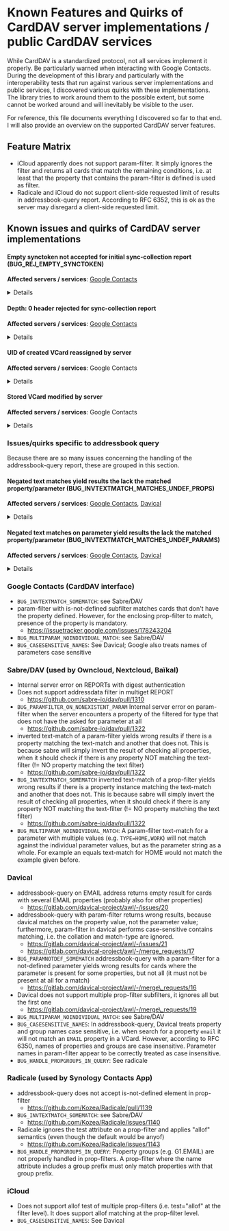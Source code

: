# Known Features and Quirks of CardDAV server implementations / public CardDAV services

While CardDAV is a standardized protocol, not all services implement it properly. Be particularly warned when
interacting with Google Contacts. During the development of this library and particularly with the interoperability
tests that run against various server implementations and public services, I discovered various quirks with these
implementations. The library tries to work around them to the possible extent, but some cannot be worked around and will
inevitably be visible to the user.

For reference, this file documents everything I discovered so far to that end. I will also provide an overview on the
supported CardDAV server features.

## Feature Matrix

- iCloud apparently does not support param-filter. It simply ignores the filter and returns all cards that match the
  remaining conditions, i.e. at least that the property that contains the param-filter is defined is used as filter.
- Radicale and iCloud do not support client-side requested limit of results in addressbook-query report. According to
  RFC 6352, this is ok as the server may disregard a client-side requested limit.

## Known issues and quirks of CardDAV server implementations

#### Empty synctoken not accepted for initial sync-collection report (BUG_REJ_EMPTY_SYNCTOKEN)
**Affected servers / services**: [Google Contacts](https://issuetracker.google.com/issues/160190530)
<details>
  <summary>Details</summary>

**Description**: For the initial sync, the server must accept an empty sync-token and consequently report all address objects within the addressbook collection in its result, plus a sync-token to be used for follow-up syncs. The server rejects a sync-collection report request carrying an empty sync-token with `400 Bad Request`.

**Affected operations**: `Sync::synchronize()` when called with an empty `$prevSyncToken` parameter.

**User-visibile impact and possible workaround**: Carddavclient will transparently fall back to a slower synchronization method based on `PROPFIND`. Carddavclient will ask the server for a synctoken that can be used for future incremental syncs using the sync-collection report. A log message with loglevel *error* will be logged.
</details>

#### Depth: 0 header rejected for sync-collection report
**Affected servers / services**: [Google Contacts](https://issuetracker.google.com/issues/160190530)
<details>
  <summary>Details</summary>

**Description**: According to RFC 6578, a `Depth: 0` header MUST be used with a sync-collection REPORT request, otherwise the server must reject it as `400 Bad Request`. The Google Contacts API seems to interpret this header for the depth of the request (which is per RFC 6578 given in the `DAV:sync-level` element). As a consequence, the response from Google Contacts will always appear as if there had been no changes. Using a `Depth: 1` header returns the expected result, but a CardDAV client cannot use this as this must be expected to fail with RFC compliant server implementations.

**Affected operations**: `Sync::synchronize()`

**User-visibile impact and possible workaround**: Carddavclient transparently works around the problem by specifically sending a `Depth: 1` header for addressbooks under the `www.googleapis.com` domain. For all other domains, the library will send a `Depth: 0` header in compliance with RFC 6578.
</details>

#### UID of created VCard reassigned by server
**Affected servers / services**: Google Contacts
<details>
  <summary>Details</summary>

**Description**: This is not a bug, but something the user should be aware of. Every VCard stored to a CardDAV server requires a `UID` property. When a new card is stored to Google Contacts, the server will replace the `UID` that is stored in the card with one assigned by the server.

**Affected operations**: `AddressbookCollection::createCard()`

**User-visibile impact and possible workaround**: The user must not assume that a newly created card will retain the UID assigned by the client application. If the UID is stored locally, for example to map locally cached cards against those retrieved from the server, the user should download the card after creation and use the UID property from the retrieved vcard.
</details>

#### Stored VCard modified by server
**Affected servers / services**: Google Contacts
<details>
  <summary>Details</summary>

**Description**: This is probably within what the server is allowed to do, but something the user should be aware of. Google Contacts will modify VCards stored to the server, probably "lost in translation" to an internal data model and back. Currently, so following have been observed:

- The `TYPE` parameter that can be used with properties such as `EMAIL` is constrained to a single value. Values not known to Google Contacts are discarded. This includes values explicitly allowed by RFC2426, e.g. *internet* as an `EMAIL` type.
- For `IMPP` properties, the protocol scheme and `X-SERVICE-TYPE` parameter spelling (e.g. *jabber* becomes *Jabber*) is adapted by the server.

**Affected operations**: `AddressbookCollection::createCard()`, `AddressbookCollection::updateCard()`

**User-visibile impact and possible workaround**: The user should not expect a VCard stored to the server to be identical with the VCard read back from the server. To preserve custom labels on the server, the `X-ABLabel` extension can be used, however, support by CardDAV client applications is not as good as for the `TYPE` parameter.
</details>

### Issues/quirks specific to addressbook query

Because there are so many issues concerning the handling of the addressbook-query report, these are grouped in this section.

#### Negated text matches yield results the lack the matched property/parameter (BUG_INVTEXTMATCH_MATCHES_UNDEF_PROPS)
**Affected servers / services**: [Google Contacts](https://issuetracker.google.com/issues/178251714), [Davical](https://gitlab.com/davical-project/awl/-/merge_requests/15)
<details>
  <summary>Details</summary>

**Description**: When issuing an addressbook-query with a prop-filter containing a negated text-match, the server also returns cards that lack the asked for property. Example: If you filter for an `EMAIL` with a `!/foo/` text filter, the server will return cards that do not have an `EMAIL` property at all.

**Affected operations**: `AddressbookCollection::query()` when using negated text matches inside the `$conditions` for a property.

**User-visibile impact and possible workaround**: The `query()` result may contain results that do not actually match the conditions specified by the user. As a workaround, the user could post-filter the received cards. Carddavclient does not currently perform any filtering on the query results itself but forwards what the server returned.
</details>

#### Negated text matches on parameter yield results the lack the matched property/parameter (BUG_INVTEXTMATCH_MATCHES_UNDEF_PARAMS)
**Affected servers / services**: [Google Contacts](https://issuetracker.google.com/issues/178251714), [Davical](https://gitlab.com/davical-project/awl/-/merge_requests/18)
<details>
  <summary>Details</summary>

**Description**: When issuing an addressbook-query with a param-filter containing a negated text-match, the server also returns cards that lack the asked for property or parameter. Example: If you filter for an `EMAIL;TYPE` with a `!/foo/` text filter, the server will return cards that
  * do not have an `EMAIL` property at all, or
  * have an `EMAIL` property that lacks the `TYPE` parameter

**Affected operations**: `AddressbookCollection::query()` when using negated text matches inside the `$conditions` for a parameter.

**User-visibile impact and possible workaround**: The `query()` result may contain results that do not actually match the conditions specified by the user. As a workaround, the user could post-filter the received cards. Carddavclient does not currently perform any filtering on the query results itself but forwards what the server returned.
</details>

### Google Contacts (CardDAV interface)

- `BUG_INVTEXTMATCH_SOMEMATCH`: see Sabre/DAV
- param-filter with is-not-defined subfilter matches cards that don't have the property defined. However, for the
  enclosing prop-filter to match, presence of the property is mandatory.
  - https://issuetracker.google.com/issues/178243204
- `BUG_MULTIPARAM_NOINDIVIDUAL_MATCH`: see Sabre/DAV
- `BUG_CASESENSITIVE_NAMES`: See Davical; Google also treats names of parameters case sensitive

### Sabre/DAV (used by Owncloud, Nextcloud, Baïkal)

- Internal server error on REPORTs with digest authentication
- Does not support addressdata filter in multiget REPORT
  - https://github.com/sabre-io/dav/pull/1310
- `BUG_PARAMFILTER_ON_NONEXISTENT_PARAM` Internal server error on param-filter when the server encounters a property of
  the filtered for type that does not have the asked for parameter at all
  - https://github.com/sabre-io/dav/pull/1322
- inverted text-match of a param-filter yields wrong results if there is a property matching the text-match and another
  that does not. This is because sabre will simply invert the result of checking all properties, when it should check if
  there is any property NOT matching the text-filter (!= NO property matching the text filter)
  - https://github.com/sabre-io/dav/pull/1322
- `BUG_INVTEXTMATCH_SOMEMATCH` inverted text-match of a prop-filter yields wrong results if there is a property instance
  matching the text-match and another that does not. This is because sabre will simply invert the result of checking all
  properties, when it should check if there is any property NOT matching the text-filter (!= NO property matching the
  text filter)
  - https://github.com/sabre-io/dav/pull/1322
- `BUG_MULTIPARAM_NOINDIVIDUAL_MATCH`: A param-filter text-match for a parameter with multiple values (e.g.
  `TYPE=HOME,WORK`) will not match against the individual parameter values, but as the parameter string as a whole. For
  example an equals text-match for HOME would not match the example given before.

### Davical

- addressbook-query on EMAIL address returns empty result for cards with several EMAIL properties (probably also for
  other properties)
  - https://gitlab.com/davical-project/awl/-/issues/20
- addressbook-query with param-filter returns wrong results, because davical matches on the property value, not the
  parameter value; furthermore, param-filter in davical performs case-sensitive contains matching, i.e. the collation
  and match-type are ignored.
  - https://gitlab.com/davical-project/awl/-/issues/21
  - https://gitlab.com/davical-project/awl/-/merge_requests/17
- `BUG_PARAMNOTDEF_SOMEMATCH` addressbook-query with a param-filter for a not-defined parameter yields wrong results for
  cards where the parameter is present for some properties, but not all (it must not be present at all for a match)
  - https://gitlab.com/davical-project/awl/-/merge\_requests/16
- Davical does not support multiple prop-filter subfilters, it ignores all but the first one
  - https://gitlab.com/davical-project/awl/-/merge\_requests/19
- `BUG_MULTIPARAM_NOINDIVIDUAL_MATCH`: see Sabre/DAV
- `BUG_CASESENSITIVE_NAMES`: In addressbook-query, Davical treats property and group names case sensitive, i.e. when
  search for a property `email` it will not match an `EMAIL` property in a VCard. However, according to RFC 6350,
  names of properties and groups are case insensitive. Parameter names in param-filter appear to be correctly treated
  as case insensitive.
- `BUG_HANDLE_PROPGROUPS_IN_QUERY`: See radicale

### Radicale (used by Synology Contacts App)

- addressbook-query does not accept is-not-defined element in prop-filter
  - https://github.com/Kozea/Radicale/pull/1139
- `BUG_INVTEXTMATCH_SOMEMATCH`: see Sabre/DAV
  - https://github.com/Kozea/Radicale/issues/1140
- Radicale ignores the test attribute on a prop-filter and applies "allof" semantics (even though the default would be
  anyof)
  - https://github.com/Kozea/Radicale/issues/1143
- `BUG_HANDLE_PROPGROUPS_IN_QUERY`: Property groups (e.g. G1.EMAIL) are not properly handled in prop-filters. A
  prop-filter where the name attribute includes a group prefix must only match properties with that group prefix.

### iCloud

- Does not support allof test of multiple prop-filters (i.e. test="allof" at the filter level). It does support allof
  matching at the prop-filter level.
- `BUG_CASESENSITIVE_NAMES`: See Davical
